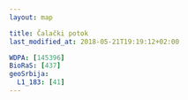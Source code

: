 ```yaml
---
layout: map

title: Čalački potok
last_modified_at: 2018-05-21T19:19:12+02:00

WDPA: [145396]
BioRaS: [437]
geoSrbija:
  L1_183: [41]
---
```

